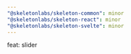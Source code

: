 ```yaml
---
"@skeletonlabs/skeleton-common": minor
"@skeletonlabs/skeleton-react": minor
"@skeletonlabs/skeleton-svelte": minor
---
```


feat: slider
  